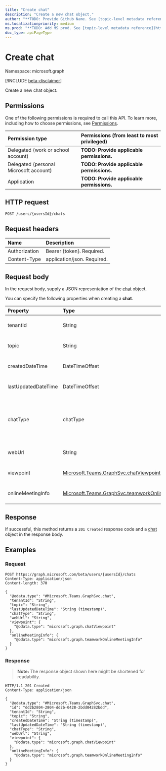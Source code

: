 ```yaml
---
title: "Create chat"
description: "Create a new chat object."
author: "**TODO: Provide Github Name. See [topic-level metadata reference](https://msgo.azurewebsites.net/add/document/guidelines/metadata.html#topic-level-metadata)**"
ms.localizationpriority: medium
ms.prod: "**TODO: Add MS prod. See [topic-level metadata reference](https://msgo.azurewebsites.net/add/document/guidelines/metadata.html#topic-level-metadata)**"
doc_type: apiPageType
---
```


# Create chat
Namespace: microsoft.graph

[!INCLUDE [beta-disclaimer](../../includes/beta-disclaimer.md)]

Create a new chat object.

## Permissions
One of the following permissions is required to call this API. To learn more, including how to choose permissions, see [Permissions](/graph/permissions-reference).

|Permission type|Permissions (from least to most privileged)|
|:---|:---|
|Delegated (work or school account)|**TODO: Provide applicable permissions.**|
|Delegated (personal Microsoft account)|**TODO: Provide applicable permissions.**|
|Application|**TODO: Provide applicable permissions.**|

## HTTP request

<!-- {
  "blockType": "ignored"
}
-->
``` http
POST /users/{usersId}/chats
```

## Request headers
|Name|Description|
|:---|:---|
|Authorization|Bearer {token}. Required.|
|Content-Type|application/json. Required.|

## Request body
In the request body, supply a JSON representation of the [chat](../resources/chat.md) object.

You can specify the following properties when creating a **chat**.

|Property|Type|Description|
|:---|:---|:---|
|tenantId|String|**TODO: Add Description** Optional.|
|topic|String|**TODO: Add Description** Optional.|
|createdDateTime|DateTimeOffset|**TODO: Add Description** Optional.|
|lastUpdatedDateTime|DateTimeOffset|**TODO: Add Description** Optional.|
|chatType|chatType|**TODO: Add Description**. The possible values are: `oneOnOne`, `group`, `meeting`, `unknownFutureValue`. Required.|
|webUrl|String|**TODO: Add Description** Optional.|
|viewpoint|[Microsoft.Teams.GraphSvc.chatViewpoint](../resources/chatviewpoint.md)|**TODO: Add Description** Optional.|
|onlineMeetingInfo|[Microsoft.Teams.GraphSvc.teamworkOnlineMeetingInfo](../resources/teamworkonlinemeetinginfo.md)|**TODO: Add Description** Optional.|



## Response

If successful, this method returns a `201 Created` response code and a [chat](../resources/chat.md) object in the response body.

## Examples

### Request
<!-- {
  "blockType": "request",
  "name": "create_chat_from_chats"
}
-->
``` http
POST https://graph.microsoft.com/beta/users/{usersId}/chats
Content-Type: application/json
Content-length: 370

{
  "@odata.type": "#Microsoft.Teams.GraphSvc.chat",
  "tenantId": "String",
  "topic": "String",
  "lastUpdatedDateTime": "String (timestamp)",
  "chatType": "String",
  "webUrl": "String",
  "viewpoint": {
    "@odata.type": "microsoft.graph.chatViewpoint"
  },
  "onlineMeetingInfo": {
    "@odata.type": "microsoft.graph.teamworkOnlineMeetingInfo"
  }
}
```


### Response
>**Note:** The response object shown here might be shortened for readability.
<!-- {
  "blockType": "response",
  "truncated": true,
  "@odata.type": "Microsoft.Teams.GraphSvc.chat"
}
-->
``` http
HTTP/1.1 201 Created
Content-Type: application/json

{
  "@odata.type": "#Microsoft.Teams.GraphSvc.chat",
  "id": "dd2b2804-2804-dd2b-0428-2bdd04282bdd",
  "tenantId": "String",
  "topic": "String",
  "createdDateTime": "String (timestamp)",
  "lastUpdatedDateTime": "String (timestamp)",
  "chatType": "String",
  "webUrl": "String",
  "viewpoint": {
    "@odata.type": "microsoft.graph.chatViewpoint"
  },
  "onlineMeetingInfo": {
    "@odata.type": "microsoft.graph.teamworkOnlineMeetingInfo"
  }
}
```

